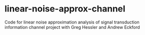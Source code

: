 # linear-noise-approx-channel
Code for linear noise approximation analysis of signal transduction information channel project with Greg Hessler and Andrew Eckford
